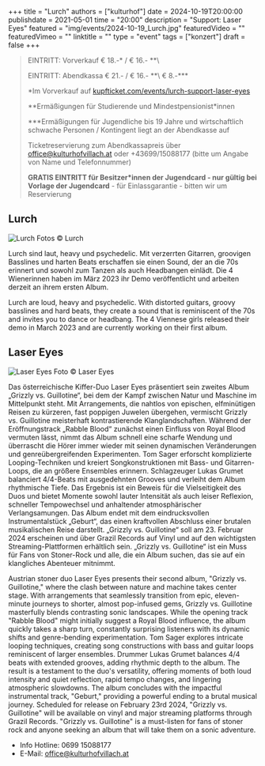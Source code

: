 +++
title = "Lurch"
authors = ["kulturhof"]
date = 2024-10-19T20:00:00
publishdate = 2021-05-01
time = "20:00"
description = "Support: Laser Eyes"
featured = "img/events/2024-10-19_Lurch.jpg"
featuredVideo = ""
featuredVimeo = ""
linktitle = ""
type = "event"
tags = ["konzert"]
draft = false
+++

> EINTRITT: Vorverkauf € 18.-\* / € 16.- *\*\
> 
> EINTRITT: Abendkassa € 21.- / € 16.- *\*\ € 8.-\*\*\*
>
> \*Im Vorverkauf auf [kupfticket.com/events/lurch-support-laser-eyes](https://kupfticket.com/events/lurch-support-laser-eyes)
>
> \*\*Ermäßigungen für Studierende und Mindestpensionist\*innen
> 
> \*\*\*Ermäßigungen für Jugendliche bis 19 Jahre und wirtschaftlich schwache Personen / Kontingent liegt an der Abendkasse auf
>
> Ticketreservierung zum Abendkassapreis über office@kulturhofvillach.at oder +43699/15088177 (bitte um Angabe von Name und Telefonnummer) 
>
> **GRATIS EINTRITT für Besitzer\*innen der Jugendcard - nur gültig bei Vorlage der Jugendcard** - für Einlassgarantie - bitten wir um Reservierung

## Lurch

![Lurch](/img/events/2024-10-19_Lurch1.jpg)
Fotos © Lurch

Lurch sind laut, heavy und psychedelic. Mit verzerrten Gitarren, groovigen Basslines und harten Beats erschaffen sie einen Sound, der an die 70s erinnert und sowohl zum Tanzen als auch Headbangen einlädt. Die 4 Wienerinnen haben im März 2023 ihr Demo veröffentlicht und arbeiten derzeit an ihrem ersten Album.

Lurch are loud, heavy and psychedelic. With distorted guitars, groovy basslines and hard beats, they create a sound that is reminiscent of the 70s and invites you to dance or headbang. The 4 Viennese girls released their demo in March 2023 and are currently working on their first album.


## Laser Eyes 

![Laser Eyes](/img/events/2024-10-19_Laser_Eyes.jpg)
Foto © Laser Eyes

Das österreichische Kiffer-Duo Laser Eyes präsentiert sein zweites Album „Grizzly vs. Guillotine“, bei dem der Kampf zwischen Natur und Maschine im Mittelpunkt steht. Mit Arrangements, die nahtlos von epischen, elfminütigen Reisen zu kürzeren, fast poppigen Juwelen übergehen, vermischt Grizzly vs. Guillotine meisterhaft kontrastierende Klanglandschaften.
Während der Eröffnungstrack „Rabble Blood“ zunächst einen Einfluss von Royal Blood vermuten lässt, nimmt das Album schnell eine scharfe Wendung und überrascht die Hörer immer wieder mit seinen dynamischen Veränderungen und genreübergreifenden Experimenten. Tom Sager erforscht komplizierte Looping-Techniken und kreiert Songkonstruktionen mit Bass- und Gitarren-Loops, die an größere Ensembles erinnern. Schlagzeuger Lukas Grumet balanciert 4/4-Beats mit ausgedehnten Grooves und verleiht dem Album rhythmische Tiefe.
Das Ergebnis ist ein Beweis für die Vielseitigkeit des Duos und bietet Momente sowohl lauter Intensität als auch leiser Reflexion, schneller Tempowechsel und anhaltender atmosphärischer Verlangsamungen. Das Album endet mit dem eindrucksvollen Instrumentalstück „Geburt“, das einen kraftvollen Abschluss einer brutalen musikalischen Reise darstellt.
„Grizzly vs. Guillotine“ soll am 23. Februar 2024 erscheinen und über Grazil Records auf Vinyl und auf den wichtigsten Streaming-Plattformen erhältlich sein.
„Grizzly vs. Guillotine“ ist ein Muss für Fans von Stoner-Rock und alle, die ein Album suchen, das sie auf ein klangliches Abenteuer mitnimmt.

Austrian stoner duo Laser Eyes presents their second album, "Grizzly vs. Guillotine," where the clash between nature and machine takes center stage. With arrangements that seamlessly transition from epic, eleven-minute journeys to shorter, almost pop-infused gems, Grizzly vs. Guillotine masterfully blends contrasting sonic landscapes.
While the opening track "Rabble Blood" might initially suggest a Royal Blood influence, the album quickly takes a sharp turn, constantly surprising listeners with its dynamic shifts and genre-bending experimentation. Tom Sager explores intricate looping techniques, creating song constructions with bass and guitar loops reminiscent of larger ensembles. Drummer Lukas Grumet balances 4/4 beats with extended grooves, adding rhythmic depth to the album.
The result is a testament to the duo's versatility, offering moments of both loud intensity and quiet reflection, rapid tempo changes, and lingering atmospheric slowdowns. The album concludes with the impactful instrumental track, "Geburt," providing a powerful ending to a brutal musical journey.
Scheduled for release on February 23rd 2024, "Grizzly vs. Guillotine" will be available on vinyl and major streaming platforms through Grazil Records.
"Grizzly vs. Guillotine" is a must-listen for fans of stoner rock and anyone seeking an album that will take them on a sonic adventure.


- Info Hotline: 0699 15088177 
- E-Mail: office@kulturhofvillach.at
